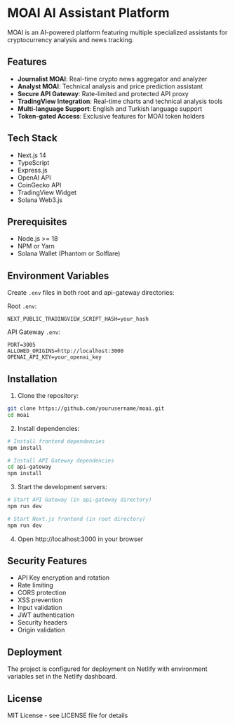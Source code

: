 # MOAI AI Assistant Platform

MOAI is an AI-powered platform featuring multiple specialized assistants for cryptocurrency analysis and news tracking.

## Features

- **Journalist MOAI**: Real-time crypto news aggregator and analyzer
- **Analyst MOAI**: Technical analysis and price prediction assistant
- **Secure API Gateway**: Rate-limited and protected API proxy
- **TradingView Integration**: Real-time charts and technical analysis tools
- **Multi-language Support**: English and Turkish language support
- **Token-gated Access**: Exclusive features for MOAI token holders

## Tech Stack

- Next.js 14
- TypeScript
- Express.js
- OpenAI API
- CoinGecko API
- TradingView Widget
- Solana Web3.js

## Prerequisites

- Node.js >= 18
- NPM or Yarn
- Solana Wallet (Phantom or Solflare)

## Environment Variables

Create `.env` files in both root and api-gateway directories:

Root `.env`:
```env
NEXT_PUBLIC_TRADINGVIEW_SCRIPT_HASH=your_hash
```

API Gateway `.env`:
```env
PORT=3005
ALLOWED_ORIGINS=http://localhost:3000
OPENAI_API_KEY=your_openai_key
```

## Installation

1. Clone the repository:
```bash
git clone https://github.com/yourusername/moai.git
cd moai
```

2. Install dependencies:
```bash
# Install frontend dependencies
npm install

# Install API Gateway dependencies
cd api-gateway
npm install
```

3. Start the development servers:
```bash
# Start API Gateway (in api-gateway directory)
npm run dev

# Start Next.js frontend (in root directory)
npm run dev
```

4. Open http://localhost:3000 in your browser

## Security Features

- API Key encryption and rotation
- Rate limiting
- CORS protection
- XSS prevention
- Input validation
- JWT authentication
- Security headers
- Origin validation

## Deployment

The project is configured for deployment on Netlify with environment variables set in the Netlify dashboard.

## License

MIT License - see LICENSE file for details
